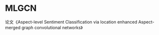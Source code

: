 # MLGCN
论文《Aspect-level Sentiment Classification via location enhanced Aspect-merged graph convolutional networks》
